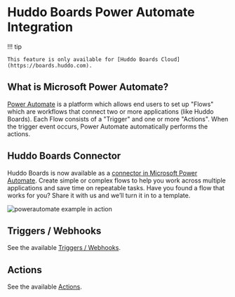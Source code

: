 # Huddo Boards Power Automate Integration

!!! tip

    This feature is only available for [Huddo Boards Cloud](https://boards.huddo.com).

## What is Microsoft Power Automate?

[Power Automate](https://www.microsoft.com/en-au/power-platform/products/power-automate) is a platform which allows end users to set up "Flows" which are workflows that connect two or more applications (like Huddo Boards). Each Flow consists of a "Trigger" and one or more "Actions". When the trigger event occurs, Power Automate automatically performs the actions.

## Huddo Boards Connector

Huddo Boards is now available as a [connector in Microsoft Power Automate](https://powerautomate.microsoft.com/en-au/connectors/details/shared_huddoboards/huddo-boards/). Create simple or complex flows to help you work across multiple applications and save time on repeatable tasks. Have you found a flow that works for you? Share it with us and we’ll turn it in to a template.

![powerautomate example in action](./powerautomate.gif)

## Triggers / Webhooks

See the available [Triggers / Webhooks](https://learn.microsoft.com/en-au/connectors/huddoboards/#triggers).

## Actions

See the available [Actions](https://learn.microsoft.com/en-au/connectors/huddoboards/#actions).
